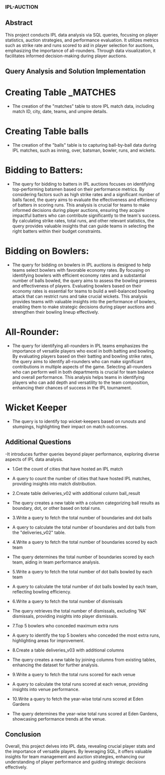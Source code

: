### IPL-AUCTION

## Abstract

This project conducts IPL data analysis via SQL queries, focusing on player statistics, auction strategies, and performance evaluation. It utilizes metrics such as strike rate and runs scored to aid in player selection for auctions, emphasizing the importance of all-rounders. Through data visualization, it facilitates informed decision-making during player auctions.


## Query Analysis and Solution Implementation

# Creating Table _MATCHES

- The creation of the "matches" table to store IPL match data, including match ID, city, date, teams, and umpire details.

# Creating Table balls
- The creation of the "balls" table is to capturing ball-by-ball data during IPL matches, such as inning, over, batsman, bowler, runs, and wickets.

# Bidding to Batters:
- The query for bidding to batters in IPL auctions focuses on identifying top-performing batsmen based on their performance metrics. By considering factors such as high strike rates and a significant number of balls faced, the query aims to evaluate the effectiveness and efficiency of batters in scoring runs. This analysis is crucial for teams to make informed decisions during player auctions, ensuring they acquire impactful batters who can contribute significantly to the team's success. By calculating strike rates, total runs, and other relevant statistics, the query provides valuable insights that can guide teams in selecting the right batters within their budget constraints.

# Bidding on Bowlers:
- The query for bidding on bowlers in IPL auctions is designed to help teams select bowlers with favorable economy rates. By focusing on identifying bowlers with efficient economy rates and a substantial number of balls bowled, the query aims to assess the bowling prowess and effectiveness of players. Evaluating bowlers based on their economy rates is essential for teams to build a well-balanced bowling attack that can restrict runs and take crucial wickets. This analysis provides teams with valuable insights into the performance of bowlers, enabling them to make strategic decisions during player auctions and strengthen their bowling lineup effectively.

# All-Rounder:
- The query for identifying all-rounders in IPL teams emphasizes the importance of versatile players who excel in both batting and bowling. By evaluating players based on their batting and bowling strike rates, the query aims to identify all-rounders who can make significant contributions in multiple aspects of the game. Selecting all-rounders who can perform well in both departments is crucial for team balance and overall performance. This analysis helps teams in identifying players who can add depth and versatility to the team composition, enhancing their chances of success in the IPL tournament.

# Wicket Keeper
- The query is to identify top wicket-keepers based on runouts and stumpings, highlighting their impact on match outcomes.

## Additional Questions

-It introduces further queries beyond player performance, exploring diverse aspects of IPL data analysis.

- 1.Get the count of cities that have hosted an IPL match
- A query to count the number of cities that have hosted IPL matches, providing insights into match distribution.

- 2.Create table deliveries_v02 with additional column ball_result
- The query creates a new table with a column categorizing ball results as boundary, dot, or other based on total runs.

- 3.Write a query to fetch the total number of boundaries and dot balls
- A query to calculate the total number of boundaries and dot balls from the "deliveries_v02" table.

- 4.Write a query to fetch the total number of boundaries scored by each team
- The query determines the total number of boundaries scored by each team, aiding in team performance analysis.

- 5.Write a query to fetch the total number of dot balls bowled by each team
- A query to calculate the total number of dot balls bowled by each team, reflecting bowling efficiency.

- 6.Write a query to fetch the total number of dismissals
- The query retrieves the total number of dismissals, excluding 'NA' dismissals, providing insights into player dismissals.

- 7.Top 5 bowlers who conceded maximum extra runs
- A query to identify the top 5 bowlers who conceded the most extra runs, highlighting areas for improvement.

- 8.Create a table deliveries_v03 with additional columns
- The query creates a new table by joining columns from existing tables, enhancing the dataset for further analysis.

- 9.Write a query to fetch the total runs scored for each venue
- A query to calculate the total runs scored at each venue, providing insights into venue performance.

- 10.Write a query to fetch the year-wise total runs scored at Eden Gardens
- The query determines the year-wise total runs scored at Eden Gardens, showcasing performance trends at the venue.


## Conclusion

Overall, this project delves into IPL data, revealing crucial player stats and the importance of versatile players. By leveraging SQL, it offers valuable insights for team management and auction strategies, enhancing our understanding of player performance and guiding strategic decisions effectively.
